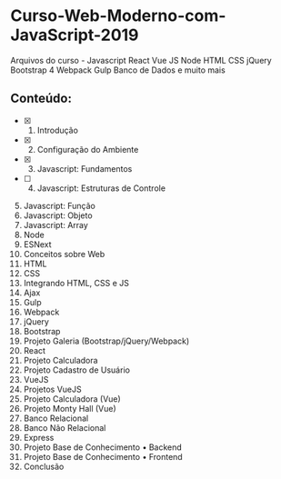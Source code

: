 # Curso-Web-Moderno-com-JavaScript-2019
Arquivos do curso - Javascript React Vue JS Node HTML CSS jQuery Bootstrap 4 Webpack Gulp Banco de Dados e muito mais

## Conteúdo:
- [x] 1. Introdução
- [x] 2. Configuração do Ambiente
- [x] 3. Javascript: Fundamentos
- [ ] 4. Javascript: Estruturas de Controle
5. Javascript: Função
6. Javascript: Objeto
7. Javascript: Array
8. Node
9. ESNext
10. Conceitos sobre Web
11. HTML
12. CSS
13. Integrando HTML, CSS e JS
14. Ajax
15. Gulp
16. Webpack
17. jQuery
18. Bootstrap
19. Projeto Galeria (Bootstrap/jQuery/Webpack)
20. React
21. Projeto Calculadora
22. Projeto Cadastro de Usuário
23. VueJS
24. Projetos VueJS
25. Projeto Calculadora (Vue)
26. Projeto Monty Hall (Vue)
27. Banco Relacional
28. Banco Não Relacional
29. Express
30. Projeto Base de Conhecimento • Backend
31. Projeto Base de Conhecimento • Frontend
32. Conclusão
